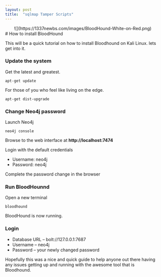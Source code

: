 ```yaml
---
layout: post
title:  "sqlmap Tamper Scripts"
---
```

<center>![](https://1337newbs.com/images/BloodHound-White-on-Red.png)</center>
# How to install BloodHound

This will be a quick tutorial on how to install Bloodhound on Kali Linux. lets get into it.  
### Update the system
Get the latest and greatest.
```
apt-get update
```
For those of you who feel like living on the edge.
```
apt-get dist-upgrade
```
### Change Neo4j password
Launch Neo4j
```
neo4j console
```
Browse to the web interface at **http://localhost:7474**

Login with the default credentials
* Username: neo4j
* Password: neo4j

Complete the password change in the browser

### Run BloodHounnd
Open a new terminal
```
bloodhound
```
BloodHound is now running.

### Login

* Database URL – bolt://127.0.0.1:7687
* Username – neo4j
* Password – your newly changed password  

Hopefully this was a nice and quick guide to help anyone out there having any issues getting up and running with the awesome tool that is Bloodhound.
